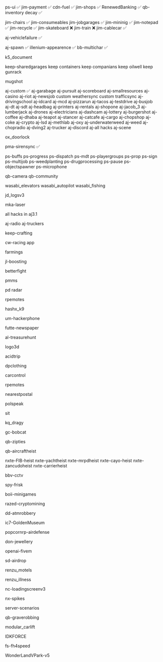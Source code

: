 ps-ui ✅
jim-payment ✅
cdn-fuel ✅
jim-shops ✅
RenewedBanking ✅
qb-inventory decay ✅


jim-chairs ✅
jim-consumeables
jim-jobgarages ✅
jim-mininig ✅
jim-notepad ✅
jim-recycle ✅
jim-skateboard ❌
jim-train ❌
jim-cablecar ✅

aj-vehiclefailure ✅

aj-spawn ✅
illenium-appearence ✅
bb-multichar ✅

k5_document

keep-sharedgarages
keep containers
keep companians
keep oilwell
keep gunrack

mugshot

aj-custom ✅
aj-garabage
aj-pursuit
aj-scoreboard
aj-smallresources
aj-casino
aj-riot
aj-newsjob
custom weathersync
custom trafficsync
aj-drivingschool
aj-idcard
aj-mcd
aj-pizzarun
aj-tacos
aj-testdrive
aj-busjob
aj-dt
aj-sdt
aj-headbag
aj-printers
aj-rentals
aj-shopone
aj-jacob_3
aj-lumberjack
aj-drones
aj-electricians
aj-dashcam
aj-lottery
aj-burgershot
aj-coffee
aj-dhaba
aj-teapot
aj-stancer
aj-catcafe
aj-cargo
aj-chopshop
aj-coke
aj-crypto
aj-lsd
aj-methlab
aj-oxy
aj-underwaterweed
aj-weed
aj-chopradio
aj-dving2
aj-trucker
aj-discord
aj-all hacks
aj-scene

ox_doorlock

pma-sirensync ✅

ps-buffs
ps-progress
ps-dispatch
ps-mdt
ps-playergroups
ps-prop
ps-sign
ps-multijob
ps-weedplanting
ps-drugprocessing
ps-pause
ps-objectspawner
ps-microphone

qb-camera
qb-community

wasabi_elevators
wasabi_autopilot
wasabi_fishing 

jd_logsv3

mka-laser

all hacks in aj3.1

aj-radio
aj-truckers

keep-crafting

cw-racing app

farmings

jl-boosting

betterfight

pmms

pd radar

rpemotes

hashx_k9

um-hackerphone

futte-newspaper

al-treasurehunt

logo3d

acidtrip

dpclothing

carcontrol

rpemotes

nearestpostal

polspeak

sit

kq_dragy

gc-bobcat

qb-zipties

qb-aircraftheist

nxte-FIB-heist
nxte-yachtheist
nxte-mrpdheist
nxte-cayo-heist
nxte-zancudoheist
nxte-carrierheist

bbv-cctv

spy-frisk

boii-minigames

razed-cryptomining

dd-atmrobbery

ic7-GoldenMuseum

popcornrp-airdefense

don-jewellery

openai-fivem

sd-airdrop

renzu_motels

renzu_illness

nc-loadingscreenv3

nx-spikes

server-scenarios

qb-graverobbing

modular_carlift

IDKFORCE

fs-fh4speed

WonderLandVPark-v5
